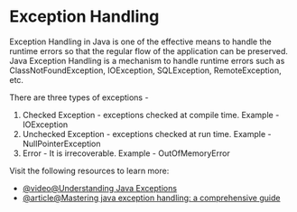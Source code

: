 # Exception Handling

Exception Handling in Java is one of the effective means to handle the runtime errors so that the regular flow of the application can be preserved. Java Exception Handling is a mechanism to handle runtime errors such as ClassNotFoundException, IOException, SQLException, RemoteException, etc.

There are three types of exceptions -

1. Checked Exception - exceptions checked at compile time. Example - IOException
2. Unchecked Exception - exceptions checked at run time. Example - NullPointerException
3. Error - It is irrecoverable. Example - OutOfMemoryError

Visit the following resources to learn more:

- [@video@Understanding Java Exceptions](https://www.youtube.com/watch?v=W-N2ltgU-X4)
- [@article@Mastering java exception handling: a comprehensive guide](mastering-java-exception-handling-a-comprehensive-guide)
